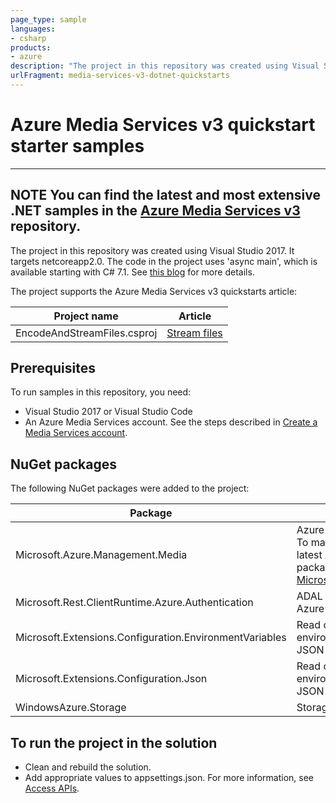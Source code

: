 ```yaml
---
page_type: sample
languages:
- csharp
products:
- azure
description: "The project in this repository was created using Visual Studio 2017. It targets netcoreapp2.0. The code in the project uses 'async main',"
urlFragment: media-services-v3-dotnet-quickstarts
---
```


# Azure Media Services v3 quickstart starter samples

---
**NOTE**
You can find the latest and most extensive .NET samples in the [Azure Media Services v3](https://github.com/Azure-Samples/media-services-v3-dotnet) repository.
---

The project in this repository was created using Visual Studio 2017. It targets netcoreapp2.0. The code in the project uses 'async main', which is available starting with C# 7.1. See [this blog](https://blogs.msdn.microsoft.com/benwilli/2017/12/08/async-main-is-available-but-hidden/) for more details.

The project supports the Azure Media Services v3 quickstarts article:

|Project name|Article|
|---|---|
|EncodeAndStreamFiles.csproj|[Stream files](https://docs.microsoft.com/azure/media-services/latest/stream-files-dotnet-quickstart)|

## Prerequisites

To run samples in this repository, you need:

* Visual Studio 2017 or Visual Studio Code
* An Azure Media Services account. See the steps described in [Create a Media Services account](https://docs.microsoft.com/azure/media-services/latest/create-account-cli-quickstart).

## NuGet packages 

The following NuGet packages were added to the project: 

|Package|Description|
|---|---|
|Microsoft.Azure.Management.Media|Azure Media Services SDK. <br/>To make sure you are using the latest Azure Media Services package, check [Microsoft.Azure.Management.Media](https://www.nuget.org/packages/Microsoft.Azure.Management.Media).|
|Microsoft.Rest.ClientRuntime.Azure.Authentication|ADAL authentication library for Azure SDK for NET|
|Microsoft.Extensions.Configuration.EnvironmentVariables|Read configuration values from environment variables and local JSON files|
|Microsoft.Extensions.Configuration.Json|Read configuration values from environment variables and local JSON files
|WindowsAzure.Storage|Storage SDK|

## To run the project in the solution

* Clean and rebuild the solution.
* Add appropriate values to appsettings.json. For more information, see [Access APIs](https://docs.microsoft.com/azure/media-services/latest/access-api-cli-how-to).
